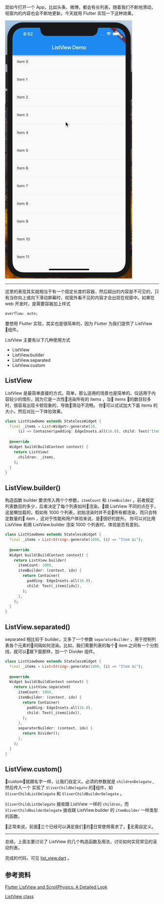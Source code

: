 现如今打开一个 App，比如头条、微博，都会有长列表，随着我们不断地滑动，视窗内的内容也会不断地更新。今天就用 Flutter 实现一下这种效果。

![](../images/list_view/2.gif)

---

这里的表现其实就相当于有一个固定长度的容器，然后超出的内容是不可见的，只有当你向上或向下滑动屏幕时，视窗外看不见的内容才会出现在视窗中。如果在 web 开发时，是需要容器加上样式
```css
overflow: auto;
```
要想用 Flutter 实现，其实也是很简单的，因为 Flutter 为我们提供了 ListView 组件。

ListView 主要有以下几种使用方式
- ListView
- ListView.builder
- ListView.separated
- ListView.custom

## ListView

ListView 是最简单直接的方式，简单，那么适用的场景也是简单的。仅适用于内容较少的情形，因为它是一次性渲染所有的 items ，当 items 的数目较多时，很容易出现卡顿现象的，导致滑动不流畅。 你可以试试加大下面 items 的大小，然后对比一下体验效果。

```dart
class ListViewDemo extends StatelessWidget {
  final _items = List<Widget>.generate(10,
      (i) => Container(padding: EdgeInsets.all(16.0), child: Text("Item $i")));

  @override
  Widget build(BuildContext context) {
    return ListView(
      children: _items,
    );
  }
}

```

## ListView.builder()

构造函数 builder 要求传入两个个参数，`itemCount` 和 `itemBuilder` 。前者规定 列表数目的多少，后者决定了每个列表如何渲染。跟 ListView 不同的点在于，这是懒加载的，假如有 1000 个列表，初始渲染时并不会所有都渲染，而只会特定数量的 item ，这对于性能和用户体验来说，是很好的提升。 你可以对比用 ListView 和用 ListView.builder 渲染 1000 个列表时，体验是否有差别。

```dart
class ListViewDemo extends StatelessWidget {
  final _items = List<String>.generate(1000, (i) => "Item $i");

  @override
  Widget build(BuildContext context) {
    return ListView.builder(
      itemCount: 1000,
      itemBuilder: (context, idx) {
        return Container(
          padding: EdgeInsets.all(16.0),
          child: Text(_items[idx]),
        );
      },
    );
  }
}
```

## ListView.separated()
separated 相比较于 builder，又多了一个参数 `separatorBuilder` ，用于控制列表各个元素的间隔如何渲染。比如，我们需要列表的每个 item 之间有一个分割线，就可以跟下面那样，加一个 Divider 组件。
```dart
class ListViewDemo extends StatelessWidget {
  final _items = List<String>.generate(1000, (i) => "Item $i");

  @override
  Widget build(BuildContext context) {
    return ListView.separated(
      itemCount: 1000,
      itemBuilder: (context, idx) {
        return Container(
          padding: EdgeInsets.all(16.0),
          child: Text(_items[idx]),
        );
      },
      separatorBuilder: (context, idx) {
        return Divider();
      },
    );
  }
}
```

## ListView.custom()
custom，就跟名字一样，让我们自定义。必须的参数就是 `childrenDelegate` , 然后传入一个 实现了 `SliverChildDelegate` 的组件，如 `SliverChildListDelegate` 和 `SliverChildBuilderDelegate` 。 

`SliverChildListDelegate` 接收跟 ListView 一样的 `children`，而 `SliverChildBuilderDelegate` 接收跟 ListView.builder 的 `itemBuilder` 一样类型的函数。

正常来说，前面三个已经可以满足我们的日常使用需求了，无需自定义。

---

总结，上面主要讨论了 ListView 的几个构造函数及用法，讨论如何实现常见的滚动列表。

完成的代码，可见 [list_view.dart](../code/list_view.dart) 。

## 参考资料
[Flutter ListView and ScrollPhysics: A Detailed Look](https://medium.com/flutter-community/flutter-listview-and-scrollphysics-a-detailed-look-7f0912df2754)

[ListView class](https://docs.flutter.io/flutter/widgets/ListView-class.html)